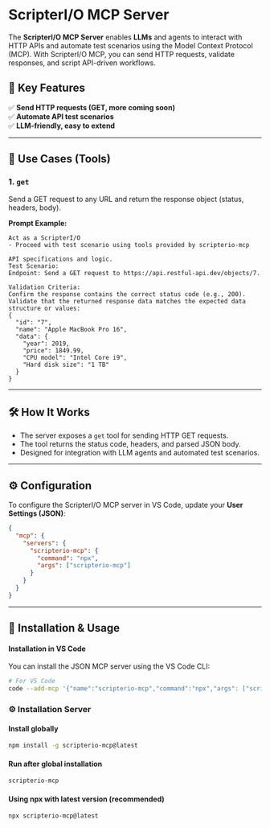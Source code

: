 # ScripterI/O MCP Server

The **ScripterI/O MCP Server** enables **LLMs** and agents to interact with HTTP APIs and automate test scenarios using the Model Context Protocol (MCP). With ScripterI/O MCP, you can send HTTP requests, validate responses, and script API-driven workflows.

## 🌟 Key Features

✅ **Send HTTP requests (GET, more coming soon)**  
✅ **Automate API test scenarios**  
✅ **LLM-friendly, easy to extend**

---

## 🔧 Use Cases (Tools)

### 1. **`get`**

Send a GET request to any URL and return the response object (status, headers, body).

**Prompt Example:**

```plaintext
Act as a ScripterI/O
- Proceed with test scenario using tools provided by scripterio-mcp

API specifications and logic.
Test Scenario:
Endpoint: Send a GET request to https://api.restful-api.dev/objects/7.

Validation Criteria:
Confirm the response contains the correct status code (e.g., 200).
Validate that the returned response data matches the expected data structure or values:
{
  "id": "7",
  "name": "Apple MacBook Pro 16",
  "data": {
    "year": 2019,
    "price": 1849.99,
    "CPU model": "Intel Core i9",
    "Hard disk size": "1 TB"
  }
}

```

---

## 🛠️ How It Works

- The server exposes a `get` tool for sending HTTP GET requests.
- The tool returns the status code, headers, and parsed JSON body.
- Designed for integration with LLM agents and automated test scenarios.

---

## ⚙️ Configuration

To configure the ScripterI/O MCP server in VS Code, update your **User Settings (JSON)**:

```json
{
  "mcp": {
    "servers": {
      "scripterio-mcp": {
        "command": "npx",
        "args": ["scripterio-mcp"]
      }
    }
  }
}
```

---

## 🚀 Installation & Usage

#### Installation in VS Code

You can install the JSON MCP server using the VS Code CLI:

```bash
# For VS Code
code --add-mcp '{"name":"scripterio-mcp","command":"npx","args": ["scripterio-mcp@latest"]}'
```

### ⚙️ Installation Server

#### Install globally

```bash
npm install -g scripterio-mcp@latest
```

#### Run after global installation

```bash
scripterio-mcp
```

#### Using npx with latest version (recommended)

```bash
npx scripterio-mcp@latest
```
